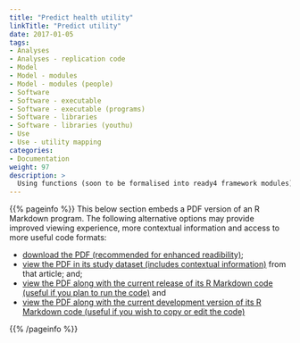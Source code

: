 ```yaml
---
title: "Predict health utility"
linkTitle: "Predict utility"
date: 2017-01-05
tags:
- Analyses
- Analyses - replication code
- Model
- Model - modules
- Model - modules (people)
- Software
- Software - executable
- Software - executable (programs)
- Software - libraries
- Software - libraries (youthu)
- Use
- Use - utility mapping
categories:
- Documentation
weight: 97
description: >
  Using functions (soon to be formalised into ready4 framework modules) from the youthu R package, we predicted health utility for a synthetic population of young people attending primary mental health care services.
---
```


{{% pageinfo %}}
This below section embeds a PDF version of an R Markdown program. The following alternative options may provide improved viewing experience, more contextual information and access to more useful code formats:

* [download the PDF (recommended for enhanced readibility)](https://raw.githubusercontent.com/ready4-dev/aqol6dmap_use/main/Predict.pdf);
* [view the PDF in its study dataset (includes contextual information)](https://doi.org/10.7910/DVN/DKDIB0) from that article; and;
* [view the PDF along with the current release of its R Markdown code (useful if you plan to run the code)](https://doi.org/10.5281/zenodo.6317180) and
* [view the PDF along with the current development version of its R Markdown code (useful if you wish to copy or edit the code)](https://github.com/ready4-dev/aqol6dmap_use/) 

{{% /pageinfo %}}

<div id="adobe-dc-view" style="width: 800px;"></div>
<script src="https://documentservices.adobe.com/view-sdk/viewer.js"></script>
<script type="text/javascript">
	document.addEventListener("adobe_dc_view_sdk.ready", function(){ 
		var adobeDCView = new AdobeDC.View({clientId: "d7d86c443e2b45c1b43c7db36ad50bf3", divId: "adobe-dc-view"});
		adobeDCView.previewFile({
			content:{location: {url: "https://raw.githubusercontent.com/ready4-dev/aqol6dmap_use/main/Predict.pdf"}},
			metaData:{fileName: "Bodea Brochure.pdf"}
		}, {embedMode: "IN_LINE"});
	});
</script>
